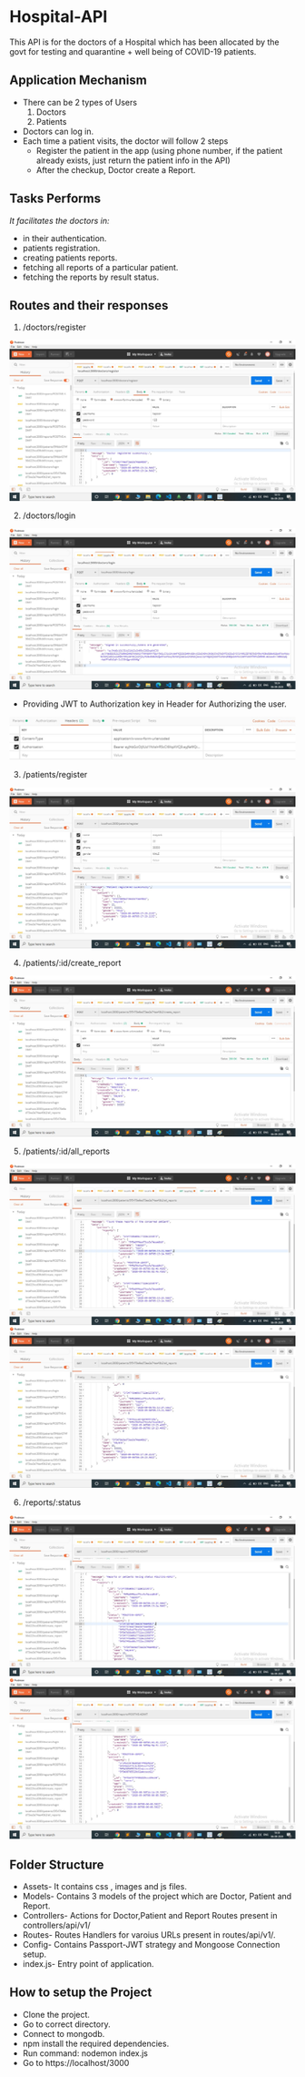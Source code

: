 # Hospital-API
This API is for the doctors of a Hospital which has been allocated by the govt for testing and quarantine + well being of COVID-19 patients.

## Application Mechanism
* There can be 2 types of Users
  1. Doctors
  2. Patients
* Doctors can log in.
* Each time a patient visits, the doctor will follow 2 steps
   * Register the patient in the app (using phone number, if the patient already exists, just return the patient info in the API)
   * After the checkup, Doctor create a Report.
   
## Tasks Performs
_It facilitates the doctors in:_ 
* in their authentication.
* patients registration.
* creating patients reports.
* fetching all reports of a particular patient.
* fetching the reports by result status.

## Routes and their responses

1. /doctors/register

![](assets/images/doctor-register.jpg)

2. /doctors/login

![](assets/images/doctor-login.jpg)

* Providing JWT to Authorization key in Header for Authorizing the user.

![](assets/images/authentication.jpg)

3. /patients/register

![](assets/images/patient-register.jpg)

4. /patients/:id/create_report

![](assets/images/create-report.jpg)

5. /patients/:id/all_reports

![](assets/images/all-reports-1.jpg)
![](assets/images/all-reports-2.jpg)

6. /reports/:status 

![](assets/images/status-1.jpg)
![](assets/images/status-2.jpg)


## Folder Structure

* Assets- It contains css , images and js files.
* Models- Contains 3 models of the project which are Doctor, Patient and Report.
* Controllers- Actions for Doctor,Patient and Report Routes present in controllers/api/v1/
* Routes- Routes Handlers for varoius URLs present in routes/api/v1/.
* Config- Contains Passport-JWT strategy and Mongoose Connection setup.
* index.js- Entry point of application.


## How to setup the Project

* Clone the project.
* Go to correct directory.
* Connect to mongodb.
* npm install the required dependencies.
* Run command: nodemon index.js
* Go to https://localhost/3000
